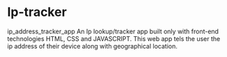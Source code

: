 # Ip-tracker
ip_address_tracker_app
An Ip lookup/tracker app built only with front-end technologies HTML, CSS and JAVASCRIPT. This web app tels the user the ip address of their device along with geographical location.
